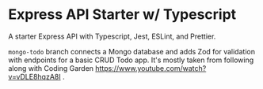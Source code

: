 # Express API Starter w/ Typescript

A starter Express API with Typescript, Jest, ESLint, and Prettier.

`mongo-todo` branch connects a Mongo database and adds Zod for validation with endpoints for a basic CRUD Todo app. It's mostly taken from following along with Coding Garden https://www.youtube.com/watch?v=vDLE8hqzA8I .
